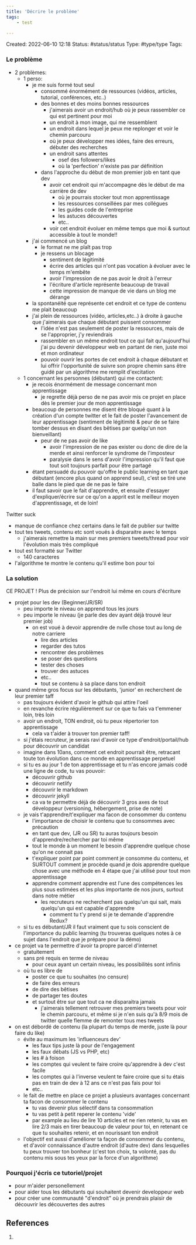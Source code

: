 ```yaml
---
title: 'Décrire le problème'
tags:
	- test

---
```


Created: 2022-06-10 12:18
Status: #status/status
Type: #type/type
Tags:

### Le problème

- 2 problèmes:
  - 1 perso:
    - je me suis formé tout seul
      - consommé énormément de ressources (vidéos, articles, tutorial, conférences, etc..)
      - des bonnes et des moins bonnes ressources
        - j'aimerais avoir un endroit/hub où je peux rassembler ce qui est pertinent pour moi
        - un endroit à mon image, qui me ressemblent
        - un endroit dans lequel je peux me replonger et voir le chemin parcouru
        - où je peux développer mes idées, faire des erreurs, débuter des recherches
        - un endroit sans attentes
          - osef des followers/likes
          - où la 'perfection' n'existe pas par définition
      - dans l'approche du début de mon premier job en tant que dev
        - avoir cet endroit qui m'accompagne dès le début de ma carrière de dev
          - où je pourrais stocker tout mon apprentissage
          - les ressources conseillées par mes collégues
          - les guides code de l'entreprise
          - les astuces découvertes
          - etc..
        - voir cet endroit évoluer en même temps que moi & surtout accessible à tout le monde!!
    - j'ai commencé un blog
      - le format ne me plaît pas trop
      - je ressens un blocage
        - sentiment de légitimité
        - écrire des articles qui n'ont pas vocation à évoluer avec le temps m'embête
        - avoir l'impression de ne pas avoir le droit à l'erreur
        - l'écriture d'article représente beaucoup de travail
        - cette impression de manque de vie dans un blog me dérange
    - la spontanéité que représente cet endroit et ce type de contenu me plait beaucoup
    - j'ai plein de ressources (vidéo, articles,etc..) à droite à gauche que j'aimerais que chaque débutant puissent consommer
      - l'idée n'est pas seulement de poster la ressources, mais de se l'approprier, j'y reviendrais
      - rassembler en un même endroit tout ce qui fait qu'aujourd'hui j'ai pu devenir développeur web en partant de rien, juste moi et mon ordinateur
      - pouvoir ouvrir les portes de cet endroit à chaque débutant et lui offrir l'opportunité de suivre son propre chemin sans être guidé par un algorithme me remplit d'excitation
  - 1 concernant les personnes (débutant) qui me contactent:
    - je recois énormément de message concernant mon apprentissage
      - je regrette déjà perso de ne pas avoir mis ce projet en place dès le premier jour de mon apprentissage
    - beaucoup de personnes me disent être bloqué quant à la création d'un compte twitter et le fait de poster l'avancement de leur apprentissage (sentiment de légitimité & peur de se faire tomber dessus en disant des bêtises par quelqu'un non bienveillant)
      - peur de ne pas avoir de like
        - avoir l'impression de ne pas exister ou donc de dire de la merde et ainsi renforcer le syndrome de l'imposteur
        - paralysie dans le sens d'avoir l'impression qu'il faut que tout soit toujours parfait pour être partagé
    - étant persuadé du pouvoir qu'offre le public learning en tant que débutant (encore plus quand on apprend seul), c'est se tiré une balle dans le pied que de ne pas le faire
    - il faut savoir que le fait d'apprendre, et ensuite d'essayer d'expliquer/écrire sur ce qu'on a apprit est le meilleur moyen d'apprentissage, et de loin!

Twitter suck

- manque de confiance chez certains dans le fait de publier sur twitte
- tout tes tweets, contenu etc sont voués à disparaitre avec le temps
  - j'aimerais remettre la main sur mes premiers tweets/thread pour voir l'évolution mais très compliqué
- tout est formatté sur Twitter
  - 140 caracteres
- l'algorithme te montre le contenu qu'il estime bon pour toi

### La solution

CE PROJET ! Plus de précision sur l'endroit lui même en cours d'écriture

- projet pour les dev (Beginner/JR/SR)
  - peu importe le niveau on apprend tous les jours
  - peu importe le niveau (je parle des dev ayant déjà trouvé leur premier job)
    - on est voué à devoir apprendre de nvlle chose tout au long de notre carriere
      - lire des articles
      - regarder des tutos
      - rencontrer des problèmes
      - se poser des questions
      - tester des choses
      - trouver des astuces
      - etc..
      - tout se contenu à sa place dans ton endroit
- quand même gros focus sur les débutants, 'junior' en recherchent de leur premier taff
  - pas toujours évident d'avoir le github qui attire l'oeil
  - en revanche écrire régulièrement sur ce que tu fais va t'emmener loin, très loin
  - avoir un endroit, TON endroit, où tu peux répertorier ton apprentissage
    - cela va t'aider à trouver ton premier taff!
  - si j'étais recruteur, je serais ravi d'avoir ce type d'endroit/portail/hub pour découvrir un candidat
  - imagine dans 10ans, comment cet endroit pourrait être, retracant toute ton évolution dans ce monde en apprentissage perpetuel
  - si tu es au jour 1 de ton apprentissage et tu n'as encore jamais codé une ligne de code, tu vas pouvoir:
    - découvrir github
    - découvrir netlify
    - découvrir le markdown
    - découvrir jekyll
    - ca va te permettre déjà de découvrir 3 gros axes de tout développeur (versioning, hébergement, prise de note)
  - je vais t'apprendre/t'expliquer ma facon de consommer du contenu
    - l'importance de choisir le contenu que tu consommes avec précaution
    - en tant que dev, (JR ou SR) tu auras toujours besoin d'apprendre/rechercher par toi même
    - tout le monde à un moment le besoin d'apprendre quelque chose qu'on ne connait pas
    - t'expliquer point par point comment je consomme du contenu, et SURTOUT comment je procède quand je dois apprendre quelque chose avec une méthode en 4 étape que j'ai utilisé pour tout mon apprentissage
    - apprendre comment apprendre est l'une des compétences les plus sous estimées et les plus importante de nos jours, surtout dans notre métier
      - les recruteurs ne recherchent pas quelqu'un qui sait, mais quelqu'un qui est capable d'apprendre
        - comment tu t'y prend si je te demande d'apprendre Redux?
  - si tu es débutant/JR il faut vraiment que tu sois conscient de l'importance du public learning (tu trouveras quelques notes à ce sujet dans l'endroit que je prépare pour la démo)
- ce projet va te permettre d'avoir ta propre parcel d'internet
  - gratuitement
  - sans pré requis en terme de niveau
    - pour ceux ayant un certain niveau, les possibilités sont infinis
  - où tu es libre de
    - poster ce que tu souhaites (no censure)
    - de faire des erreurs
    - de dire des bêtises
    - de partager tes doutes
    - et surtout être sur que tout ca ne disparaitra jamais
      - j'aimerais tellement retrouver mes premiers tweets pour voir le chemin parcouru, et même si je n'en suis qu'à 8/9 mois de twitter quelle flemme de remonter tous mes tweets
- on est débordé de contenu (la plupart du temps de merde, juste là pour faire du like)
  - évite au maximum les 'influenceurs dev'
    - les faux tips juste là pour de l'engagement
    - les faux débats (JS vs PHP, etc)
    - les # à foison
    - les comptes qui veulent te faire croire qu'apprendre à dev c'est facile
    - les comptes qui à l'inverse veulent te faire croire que si tu étais pas en train de dev à 12 ans ce n'est pas fais pour toi
    - etc..
  - le fait de mettre en place ce projet a plusieurs avantages concernant ta facon de consommer le contenu
    - tu vas devenir plus sélectif dans ta consommation
    - tu vas petit à petit reperer le contenu 'vide'
    - par example au lieu de lire 10 articles et ne rien retenir, tu vas en lire 2/3 mais en tirer beaucoup de valeur pour toi, en retenant ce que tu souhaites retenir, et en nourissant ton endroit
  - l'objectif est aussi d'améliorer ta façon de consommer du contenu, et d'avoir connaissance d'autre endroit (d'autre dev) dans lesquelles tu peux trouver ton bonheur (c'est ton choix, ta volonté, pas du contenu mis sous tes yeux par la force d'un algorithme)

### Pourquoi j'écris ce tutoriel/projet

- pour m'aider personellement
- pour aider tous les débutants qui souhaitent devenir developpeur web
- pour créer une communauté "d'endroit" où je prendrais plaisir de découvrir les découvertes des autres

## References

1.
